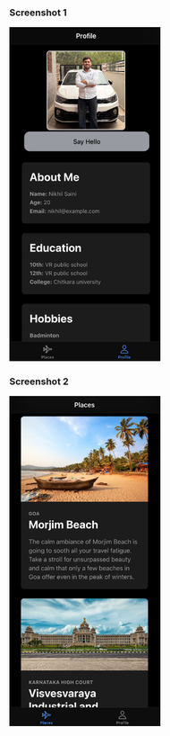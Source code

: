 <h3>Screenshot 1</h3>
<img src="images/img1.png" alt="Screenshot 1" width="270">

<h3>Screenshot 2</h3>
<img src="images/img2.png" alt="Screenshot 2" width="270">
